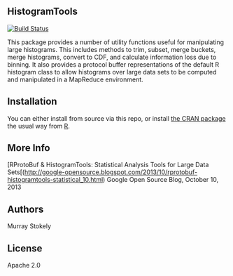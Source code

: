 ## HistogramTools

[![Build Status](https://travis-ci.org/murraystokely/histogramtools.png)](https://travis-ci.org/murraystokely/histogramtools)

This package provides a number of utility functions useful for manipulating large histograms. This includes methods to trim, subset, merge buckets, merge histograms, convert to CDF, and calculate information loss due to binning. It also provides a protocol buffer representations of the default R histogram class to allow histograms over large data sets to be computed and manipulated in a MapReduce environment.

## Installation

You can either install from source via this repo, or install
[the CRAN package](http://cran.r-project.org/web/packages/HistogramTools/index.html)
the usual way from [R](http://www.r-project.org).

## More Info

[RProtoBuf & HistogramTools: Statistical Analysis Tools for Large Data Sets[(http://google-opensource.blogspot.com/2013/10/rprotobuf-histogramtools-statistical_10.html) Google Open Source Blog, October 10, 2013

## Authors

Murray Stokely

## License

Apache 2.0


